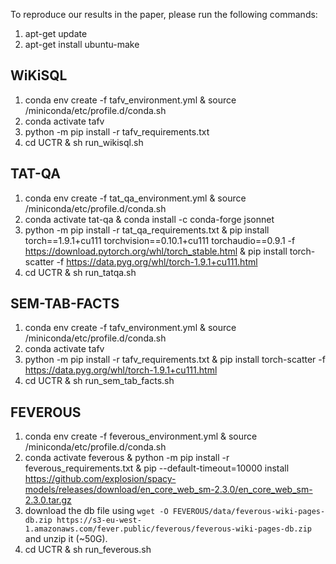 To reproduce our results in the paper, please run the following commands:
1. apt-get update
2. apt-get install ubuntu-make

## WiKiSQL
1. conda env create -f tafv_environment.yml & source /miniconda/etc/profile.d/conda.sh
2. conda activate tafv
3. python -m pip install -r tafv_requirements.txt
4. cd UCTR & sh run_wikisql.sh

## TAT-QA
1. conda env create -f tat_qa_environment.yml & source /miniconda/etc/profile.d/conda.sh
2. conda activate tat-qa & conda install -c conda-forge jsonnet
3. python -m pip install -r tat_qa_requirements.txt & pip install torch==1.9.1+cu111 torchvision==0.10.1+cu111 torchaudio==0.9.1 -f https://download.pytorch.org/whl/torch_stable.html & pip install torch-scatter -f https://data.pyg.org/whl/torch-1.9.1+cu111.html
4. cd UCTR & sh run_tatqa.sh

## SEM-TAB-FACTS
1. conda env create -f tafv_environment.yml & source /miniconda/etc/profile.d/conda.sh
2. conda activate tafv
3. python -m pip install -r tafv_requirements.txt & pip install torch-scatter -f https://data.pyg.org/whl/torch-1.9.1+cu111.html
4. cd UCTR & sh run_sem_tab_facts.sh

## FEVEROUS
1. conda env create -f feverous_environment.yml & source /miniconda/etc/profile.d/conda.sh
2. conda activate feverous & python -m pip install -r feverous_requirements.txt & pip --default-timeout=10000 install https://github.com/explosion/spacy-models/releases/download/en_core_web_sm-2.3.0/en_core_web_sm-2.3.0.tar.gz
3. download the db file using `wget -O FEVEROUS/data/feverous-wiki-pages-db.zip https://s3-eu-west-1.amazonaws.com/fever.public/feverous/feverous-wiki-pages-db.zip` and unzip it (~50G).
3. cd UCTR & sh run_feverous.sh